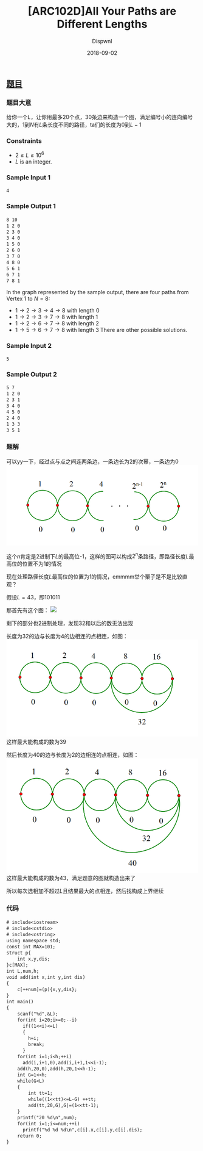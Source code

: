 ﻿---
layout:     post
title:      "[ARC102D]All Your Paths are Different Lengths"
date:       2018-09-02
author:     "Dispwnl"
header-img: "img/used/3456.jpg"
catalog: true
tags:
    - 构造
    - 瞎搞
---
## [题目](https://arc102.contest.atcoder.jp/tasks/arc102_b)
### 题目大意
给你一个$L$，让你用最多20个点，30条边来构造一个图，满足编号小的连向编号大的，$1$到$N$有$L$条长度不同的路径，ta们的长度为$0$到$L-1$

### Constraints
- $2≤L≤10^6$
- $L$ is an integer.

### Sample Input 1
```
4
```
### Sample Output 1
```
8 10
1 2 0
2 3 0
3 4 0
1 5 0
2 6 0
3 7 0
4 8 0
5 6 1
6 7 1
7 8 1
```

In the graph represented by the sample output, there are four paths from Vertex $1$ to $N=8$:

- $1 → 2 → 3 → 4 → 8$ with length $0$
- $1 → 2 → 3 → 7 → 8$ with length $1$
- $1 → 2 → 6 → 7 → 8$ with length $2$
- $1 → 5 → 6 → 7 → 8$ with length $3$
There are other possible solutions.

### Sample Input 2
```
5
```
### Sample Output 2
```
5 7
1 2 0
2 3 1
3 4 0
4 5 0
2 4 0
1 3 3
3 5 1
```
### 题解
可以yy一下，经过点与点之间连两条边，一条边长为2的次幂，一条边为0
![](/img/study/gouzaoD1.png)

这个$n$肯定是2进制下$L$的最高位-1，这样的图可以构成$2^n$条路径，即路径长度$L$最高位的位置不为1的情况

现在处理路径长度$L$最高位的位置为1的情况，emmmm举个栗子是不是比较直观？

假设$L=43$，即$101011$

那首先有这个图：
![](/imgstudy/gouzaoD2.png)

剩下的部分也2进制处理，发现32和以后的数无法出现

长度为32的边与长度为4的边相连的点相连，如图：
![](/img/study/gouzaoD3.png)
这样最大能构成的数为39

然后长度为40的边与长度为2的边相连的点相连，如图：
![](/img/study/gouzaoD4.png)
这样最大能构成的数为43，满足题意的图就构造出来了

所以每次选相加不超过$L$且结果最大的点相连，然后找构成上界继续

### 代码
```
# include<iostream>
# include<cstdio>
# include<cstring>
using namespace std;
const int MAX=101;
struct p{
	int x,y,dis;
}c[MAX];
int L,num,h;
void add(int x,int y,int dis)
{
	c[++num]=(p){x,y,dis};
}
int main()
{
	scanf("%d",&L);
	for(int i=20;i>=0;--i)
	  if((1<<i)<=L)
	  {
	  	h=i;
	  	break;
	  }
	for(int i=1;i<h;++i)
	  add(i,i+1,0),add(i,i+1,1<<i-1);
	add(h,20,0),add(h,20,1<<h-1);
	int G=1<<h;
	while(G<L)
	{
		int tt=1;
		while((1<<tt)<=L-G) ++tt;
		add(tt,20,G),G|=(1<<tt-1);
	}
	printf("20 %d\n",num);
	for(int i=1;i<=num;++i)
	  printf("%d %d %d\n",c[i].x,c[i].y,c[i].dis);
	return 0;
}
```
